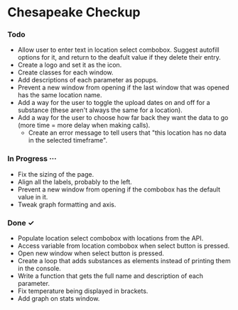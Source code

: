 # Chesapeake Checkup

### Todo

- Allow user to enter text in location select combobox. Suggest autofill options for it, and return to the deafult value if they delete their entry.
- Create a logo and set it as the icon.
- Create classes for each window.
- Add descriptions of each parameter as popups.
- Prevent a new window from opening if the last window that was opened has the same location name.
- Add a way for the user to toggle the upload dates on and off for a substance (these aren't always the same for a location).
- Add a way for the user to choose how far back they want the data to go (more time = more delay when making calls).
    - Create an error message to tell users that "this location has no data in the selected timeframe".

### In Progress ···
- Fix the sizing of the page.
- Align all the labels, probably to the left.
- Prevent a new window from opening if the combobox has the default value in it.
- Tweak graph formatting and axis.

### Done ✓

- Populate location select combobox with locations from the API.
- Access variable from location combobox when select button is pressed.
- Open new window when select button is pressed.
- Create a loop that adds substances as elements instead of printing them in the console.
- Write a function that gets the full name and description of each parameter.
- Fix temperature being displayed in brackets.
- Add graph on stats window.